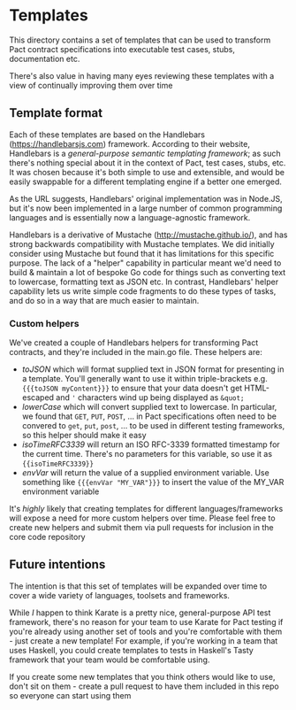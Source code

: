 # Templates

This directory contains a set of templates that can be used to transform Pact contract specifications into executable test cases, stubs, documentation etc.

There's also value in having many eyes reviewing these templates with a view of continually improving them over time

## Template format

Each of these templates are based on the Handlebars (https://handlebarsjs.com) framework. According to their website, Handlebars is a _general-purpose semantic templating framework_; as such there's nothing special about it in the context of Pact, test cases, stubs, etc. It was chosen because it's both simple to use and extensible, and would be easily swappable for a different templating engine if a better one emerged.

As the URL suggests, Handlebars' original implementation was in Node.JS, but it's now been implemented in a large number of common programming languages and is essentially now a language-agnostic framework.

Handlebars is a derivative of Mustache (http://mustache.github.io/), and has strong backwards compatibility with Mustache templates. We did initially consider using Mustache but found that it has limitations for this specific purpose. The lack of a "helper" capability in particular meant we'd need to build & maintain a lot of bespoke Go code for things such as converting text to lowercase, formatting text as JSON etc. In contrast, Handlebars' helper capability lets us write simple code fragments to do these types of tasks, and do so in a way that are much easier to maintain.

### Custom helpers

We've created a couple of Handlebars helpers for transforming Pact contracts, and they're included in the main.go file. These helpers are:
- _toJSON_ which will format supplied text in JSON format for presenting in a template. You'll generally want to use it within triple-brackets e.g. `{{{toJSON myContent}}}` to ensure that your data doesn't get HTML-escaped and `'` characters wind up being displayed as `&quot;`
- _lowerCase_ which will convert supplied text to lowercase. In particular, we found that `GET`, `PUT`, `POST`, ... in Pact specifications often need to be convered to `get`, `put`, `post`, ... to be used in different testing frameworks, so this helper should make it easy
- _isoTimeRFC3339_ will return an ISO RFC-3339 formatted timestamp for the current time. There's no parameters for this variable, so use it as `{{isoTimeRFC3339}}`
- _envVar_ will return the value of a supplied environment variable. Use something like `{{{envVar "MY_VAR"}}}` to insert the value of the MY_VAR environment variable

It's _highly_ likely that creating templates for different languages/frameworks will expose a need for more custom helpers over time. Please feel free to create new helpers and submit them via pull requests for inclusion in the core code repository

## Future intentions

The intention is that this set of templates will be expanded over time to cover a wide variety of languages, toolsets and frameworks. 

While _I_ happen to think Karate is a pretty nice, general-purpose API test framework, there's no reason for your team to use Karate for Pact testing if you're already using another set of tools and you're comfortable with them - just create a new template! For example, if you're working in a team that uses Haskell, you could create templates to tests in Haskell's Tasty framework that your team would be comfortable using.

If you create some new templates that you think others would like to use, don't sit on them - create a pull request to have them included in this repo so everyone can start using them
